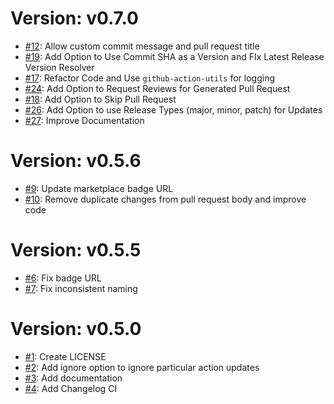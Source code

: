 # Version: v0.7.0

* [#12](https://github.com/saadmk11/github-actions-version-updater/pull/12): Allow custom commit message and pull request title
* [#19](https://github.com/saadmk11/github-actions-version-updater/pull/19): Add Option to Use Commit SHA as a Version and FIx Latest Release Version Resolver
* [#17](https://github.com/saadmk11/github-actions-version-updater/pull/17): Refactor Code and Use `github-action-utils` for logging
* [#24](https://github.com/saadmk11/github-actions-version-updater/pull/24): Add Option to Request Reviews for Generated Pull Request
* [#18](https://github.com/saadmk11/github-actions-version-updater/pull/18): Add Option to Skip Pull Request
* [#26](https://github.com/saadmk11/github-actions-version-updater/pull/26): Add Option to use Release Types (major, minor, patch) for Updates
* [#27](https://github.com/saadmk11/github-actions-version-updater/pull/27): Improve Documentation


# Version: v0.5.6

* [#9](https://github.com/saadmk11/github-actions-version-updater/pull/9): Update marketplace badge URL
* [#10](https://github.com/saadmk11/github-actions-version-updater/pull/10): Remove duplicate changes from pull request body and improve code


# Version: v0.5.5

* [#6](https://github.com/saadmk11/github-actions-version-updater/pull/6): Fix badge URL
* [#7](https://github.com/saadmk11/github-actions-version-updater/pull/7): Fix inconsistent naming


# Version: v0.5.0

* [#1](https://github.com/saadmk11/github-actions-version-updater/pull/1): Create LICENSE
* [#2](https://github.com/saadmk11/github-actions-version-updater/pull/2): Add ignore option to ignore particular action updates
* [#3](https://github.com/saadmk11/github-actions-version-updater/pull/3): Add documentation
* [#4](https://github.com/saadmk11/github-actions-version-updater/pull/4): Add Changelog CI

